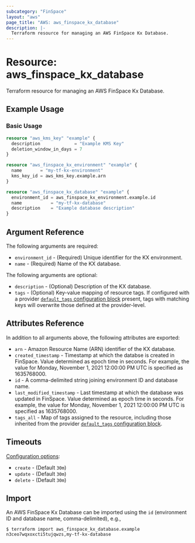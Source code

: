 ```yaml
---
subcategory: "FinSpace"
layout: "aws"
page_title: "AWS: aws_finspace_kx_database"
description: |-
  Terraform resource for managing an AWS FinSpace Kx Database.
---
```


# Resource: aws_finspace_kx_database

Terraform resource for managing an AWS FinSpace Kx Database.

## Example Usage

### Basic Usage

```terraform
resource "aws_kms_key" "example" {
  description             = "Example KMS Key"
  deletion_window_in_days = 7
}

resource "aws_finspace_kx_environment" "example" {
  name       = "my-tf-kx-environment"
  kms_key_id = aws_kms_key.example.arn
}

resource "aws_finspace_kx_database" "example" {
  environment_id = aws_finspace_kx_environment.example.id
  name           = "my-tf-kx-database"
  description    = "Example database description"
}
```

## Argument Reference

The following arguments are required:

* `environment_id` - (Required) Unique identifier for the KX environment.
* `name` - (Required) Name of the KX database.

The following arguments are optional:

* `description` - (Optional) Description of the KX database.
* `tags` - (Optional) Key-value mapping of resource tags. If configured with a provider [`default_tags` configuration block](/docs/providers/aws/index.html#default_tags-configuration-block) present, tags with matching keys will overwrite those defined at the provider-level.

## Attributes Reference

In addition to all arguments above, the following attributes are exported:

* `arn` - Amazon Resource Name (ARN) identifier of the KX database.
* `created_timestamp` - Timestamp at which the databse is created in FinSpace. Value determined as epoch time in seconds. For example, the value for Monday, November 1, 2021 12:00:00 PM UTC is specified as 1635768000.
* `id` - A comma-delimited string joining environment ID and database name.
* `last_modified_timestamp` - Last timestamp at which the database was updated in FinSpace. Value determined as epoch time in seconds. For example, the value for Monday, November 1, 2021 12:00:00 PM UTC is specified as 1635768000.
* `tags_all` - Map of tags assigned to the resource, including those inherited from the provider [`default_tags` configuration block](/docs/providers/aws/index.html#default_tags-configuration-block).

## Timeouts

[Configuration options](https://developer.hashicorp.com/terraform/language/resources/syntax#operation-timeouts):

* `create` - (Default `30m`)
* `update` - (Default `30m`)
* `delete` - (Default `30m`)

## Import

An AWS FinSpace Kx Database can be imported using the `id` (environment ID and database name, comma-delimited), e.g.,

```
$ terraform import aws_finspace_kx_database.example n3ceo7wqxoxcti5tujqwzs,my-tf-kx-database
```
